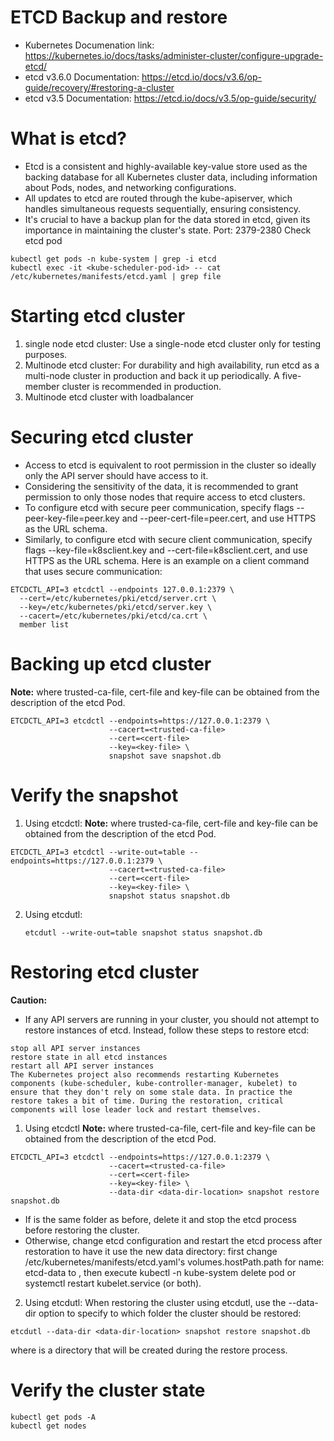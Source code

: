 # ETCD Backup and restore
- Kubernetes Documenation link: https://kubernetes.io/docs/tasks/administer-cluster/configure-upgrade-etcd/
- etcd v3.6.0 Documentation: https://etcd.io/docs/v3.6/op-guide/recovery/#restoring-a-cluster
- etcd v3.5 Documentation: https://etcd.io/docs/v3.5/op-guide/security/

# What is etcd?
- Etcd is a consistent and highly-available key-value store used as the backing database for all Kubernetes cluster data, including information about Pods, nodes, and networking configurations.
- All updates to etcd are routed through the kube-apiserver, which handles simultaneous requests sequentially, ensuring consistency.
- It's crucial to have a backup plan for the data stored in etcd, given its importance in maintaining the cluster's state.
Port: 2379-2380
Check etcd pod
```
kubectl get pods -n kube-system | grep -i etcd
kubectl exec -it <kube-scheduler-pod-id> -- cat /etc/kubernetes/manifests/etcd.yaml | grep file
```


# Starting etcd cluster
1. single node etcd cluster: Use a single-node etcd cluster only for testing purposes.
2. Multinode etcd cluster: For durability and high availability, run etcd as a multi-node cluster in production and back it up periodically.
   A five-member cluster is recommended in production.
3. Multinode etcd cluster with loadbalancer


# Securing etcd cluster
- Access to etcd is equivalent to root permission in the cluster so ideally only the API server should have access to it.
- Considering the sensitivity of the data, it is recommended to grant permission to only those nodes that require access to etcd clusters.
- To configure etcd with secure peer communication, specify flags --peer-key-file=peer.key and --peer-cert-file=peer.cert, and use HTTPS as the URL schema.
- Similarly, to configure etcd with secure client communication, specify flags --key-file=k8sclient.key and --cert-file=k8sclient.cert, and use HTTPS as the URL schema. Here is an example on a client command that uses secure communication:
```
ETCDCTL_API=3 etcdctl --endpoints 127.0.0.1:2379 \
  --cert=/etc/kubernetes/pki/etcd/server.crt \
  --key=/etc/kubernetes/pki/etcd/server.key \
  --cacert=/etc/kubernetes/pki/etcd/ca.crt \
  member list
```

# Backing up etcd cluster
<b>Note:</b> where trusted-ca-file, cert-file and key-file can be obtained from the description of the etcd Pod.
```
ETCDCTL_API=3 etcdctl --endpoints=https://127.0.0.1:2379 \
                      --cacert=<trusted-ca-file>
                      --cert=<cert-file>
                      --key=<key-file> \
                      snapshot save snapshot.db

```

# Verify the snapshot
1. Using etcdctl:
<b>Note:</b> where trusted-ca-file, cert-file and key-file can be obtained from the description of the etcd Pod.
```
ETCDCTL_API=3 etcdctl --write-out=table --endpoints=https://127.0.0.1:2379 \
                      --cacert=<trusted-ca-file>
                      --cert=<cert-file>
                      --key=<key-file> \
                      snapshot status snapshot.db 

```
2. Using etcdutl:
   ```
   etcdutl --write-out=table snapshot status snapshot.db 
   ```

# Restoring etcd cluster
<b>Caution:</b>
- If any API servers are running in your cluster, you should not attempt to restore instances of etcd. Instead, follow these steps to restore etcd:
```
stop all API server instances
restore state in all etcd instances
restart all API server instances
The Kubernetes project also recommends restarting Kubernetes components (kube-scheduler, kube-controller-manager, kubelet) to ensure that they don't rely on some stale data. In practice the restore takes a bit of time. During the restoration, critical components will lose leader lock and restart themselves.
```

1. Using etcdctl
<b>Note:</b> where trusted-ca-file, cert-file and key-file can be obtained from the description of the etcd Pod.
```
ETCDCTL_API=3 etcdctl --endpoints=https://127.0.0.1:2379 \
                      --cacert=<trusted-ca-file>
                      --cert=<cert-file>
                      --key=<key-file> \
                      --data-dir <data-dir-location> snapshot restore snapshot.db

```
- If <data-dir-location> is the same folder as before, delete it and stop the etcd process before restoring the cluster. 
- Otherwise, change etcd configuration and restart the etcd process after restoration to have it use the new data directory: first change /etc/kubernetes/manifests/etcd.yaml's volumes.hostPath.path for name: etcd-data to <data-dir-location>, then execute kubectl -n kube-system delete pod <name-of-etcd-pod> or systemctl restart kubelet.service (or both).

2. Using etcdutl:
When restoring the cluster using etcdutl, use the --data-dir option to specify to which folder the cluster should be restored:
```
etcdutl --data-dir <data-dir-location> snapshot restore snapshot.db
```
where <data-dir-location> is a directory that will be created during the restore process.


# Verify the cluster state
```
kubectl get pods -A
kubectl get nodes
```
